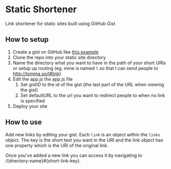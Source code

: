 # Static Shortener
Link shortener for static sites built using GitHub Gist

## How to setup
1. Create a gist on GitHub like [this example](https://gist.github.com/tommarmstrong/99eaaed67a9aee61c0fb)
1. Clone the repo into your static site directory
1. Name the directory what you want to have in the path of your short URIs or setup up routing (eg. mine is named ```l``` so that I can send people to http://tomma.so/l#link)
1. Edit the app.js the app.js file
    1. Set gistID to the id of the gist (the last part of the URL when viewing the gist)
    1. Set defaultURL to the url you want to redirect people to when no link is specified
1. Deploy your site

## How to use
Add new links by editing your gist.  Each ```link``` is an object within the ```links``` object.  The key is the short text you want in the URI and the link object has one property which is the URI of the original link.  

Once you've added a new link you can access it by navigating to /{directory-name}#{short-link-key}.
